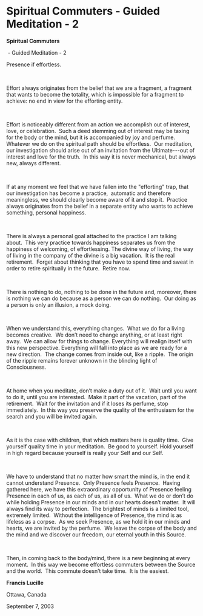 # Spiritual Commuters - Guided Meditation - 2



**Spiritual Commuters**

&nbsp;- Guided Meditation - 2









  









Presence if effortless.






&nbsp;






Effort always originates from the belief that we are a fragment, a fragment that wants to become the totality, which is impossible for a fragment to achieve: no end in view for the efforting entity.&nbsp;






&nbsp;






Effort is noticeably different from an action we accomplish out of interest, love, or celebration.&nbsp;&nbsp;Such a deed stemming out of interest may be taxing for the body or the mind, but it is accompanied by joy and perfume. Whatever we do on the spiritual path should be effortless.&nbsp;&nbsp;Our meditation, our investigation should arise out of an invitation from the Ultimate---out of interest and love for the truth.&nbsp;&nbsp;In this way it is never mechanical, but always new, always different.&nbsp;&nbsp;






&nbsp;






If at any moment we feel that we have fallen into the &quot;efforting&quot; trap, that our investigation has become a practice, &nbsp;automatic and therefore meaningless, we should clearly become aware of it and stop it.&nbsp;&nbsp;Practice always originates from the belief in a separate entity who wants to achieve something, personal happiness.&nbsp;






&nbsp;






There is always a personal goal attached to the practice I am talking about.&nbsp;&nbsp;This very practice towards happiness separates us from the happiness of welcoming, of effortlessing.&nbsp;The divine way of living, the way of living in the company of the divine is a big vacation.&nbsp;&nbsp;It is the real retirement.&nbsp;&nbsp;Forget about thinking that you have to spend time and sweat in order to retire spiritually in the future.&nbsp;&nbsp;Retire now.&nbsp;






&nbsp;






There is nothing to do, nothing to be done in the future and, moreover, there is nothing we can do because as a person we can do nothing.&nbsp;&nbsp;Our doing as a person is only an illusion, a mock doing.&nbsp;






&nbsp;






When we understand this, everything changes.&nbsp;&nbsp;What we do for a living becomes creative.&nbsp;&nbsp;We don&rsquo;t need to change anything, or at least right away.&nbsp;&nbsp;We can allow for things to change. Everything will realign itself with this new perspective.&nbsp;Everything will fall into place as we are ready for a new direction.&nbsp;&nbsp;The change comes from inside out, like a ripple.&nbsp;&nbsp;The origin of the ripple remains forever unknown in the blinding light of Consciousness.&nbsp;






&nbsp;






At home when you meditate, don&rsquo;t make a duty out of it.&nbsp;&nbsp;Wait until you want to do it, until you are interested.&nbsp;&nbsp;Make it part of the vacation, part of the retirement.&nbsp;&nbsp;Wait for the invitation and if it loses its perfume, stop immediately.&nbsp;&nbsp;In this way you preserve the quality of the enthusiasm for the search and you will be invited again.&nbsp;






&nbsp;






As it is the case with children, that which matters here is quality time.&nbsp;&nbsp;Give yourself quality time in your meditation.&nbsp;&nbsp;Be good to yourself.&nbsp;Hold yourself in high regard because yourself is really your Self and our Self.






&nbsp;






We have to understand that no matter how smart the mind is, in the end it cannot understand Presence.&nbsp;&nbsp;Only Presence feels Presence.&nbsp;&nbsp;Having gathered here, we have this extraordinary opportunity of Presence feeling Presence in each of us, as each of us, as all of us.&nbsp;&nbsp;What we do or don&rsquo;t do while holding Presence in our minds and in our hearts doesn&rsquo;t matter.&nbsp;&nbsp;It will always find its way to perfection.&nbsp;&nbsp;The brightest of minds is a limited tool, extremely limited.&nbsp;&nbsp;Without the intelligence of Presence, the mind is as lifeless as a corpse.&nbsp;&nbsp;As we seek Presence, as we hold it in our minds and hearts, we are invited by the perfume.&nbsp;&nbsp;We leave the corpse of the body and the mind and we discover our freedom, our eternal youth in this Source.&nbsp;






&nbsp;






Then, in coming back to the body/mind, there is a new beginning at every moment.&nbsp;&nbsp;In this way we become effortless commuters between the Source and the world.&nbsp;&nbsp;This commute doesn&rsquo;t take time.&nbsp;&nbsp;It is the easiest.






  










**Francis Lucille**






Ottawa, Canada






September 7, 2003








&nbsp;









